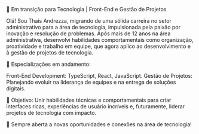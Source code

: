 🚀 Em transição para Tecnologia | Front-End e Gestão de Projetos

Olá! Sou Thais Andrezza, migrando de uma sólida carreira no setor administrativo para a área de tecnologia, impulsionada pela paixão por inovação e resolução de problemas. Após mais de 12 anos na área administrativa, desenvolvi habilidades comportamentais como organização, proatividade e trabalho em equipe, que agora aplico ao desenvolvimento e à gestão de projetos de tecnologia.

🌟 Especializações em andamento:

Front-End Development: TypeScript, React, JavaScript.
Gestão de Projetos: Planejando evoluir na liderança de equipes e na entrega de soluções digitais.

🎯 Objetivo: Unir habilidades técnicas e comportamentais para criar interfaces ricas, experiências de usuário incríveis e, futuramente, liderar projetos de tecnologia com impacto.

🤝 Sempre aberta a novas oportunidades e conexões na área de tecnologia!
